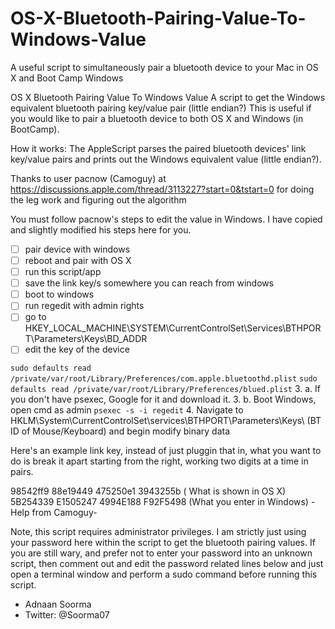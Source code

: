 OS-X-Bluetooth-Pairing-Value-To-Windows-Value
=============================================

A useful script to simultaneously pair a bluetooth device to your Mac in OS X and Boot Camp Windows


OS X Bluetooth Pairing Value To Windows Value
A script to get the Windows equivalent bluetooth pairing key/value pair (little endian?)
This is useful if you would like to pair a bluetooth device to both OS X and Windows (in BootCamp).

How it works:
The AppleScript parses the paired bluetooth devices' link key/value pairs and prints out the Windows equivalent value (little endian?).

Thanks to user pacnow (Camoguy) at https://discussions.apple.com/thread/3113227?start=0&tstart=0 
for doing the leg work and figuring out the algorithm

You must follow pacnow's steps to edit the value in Windows.
I have copied and slightly modified his steps here for you.

- [ ] pair device with windows
- [ ] reboot and pair with OS X
- [ ] run this script/app
- [ ] save the link key/s somewhere you can reach from windows
- [ ] boot to windows 
- [ ] run regedit with admin rights
- [ ] go to HKEY_LOCAL_MACHINE\SYSTEM\CurrentControlSet\Services\BTHPORT\Parameters\Keys\BD_ADDR
- [ ] edit the key of the device

`sudo defaults read /private/var/root/Library/Preferences/com.apple.bluetoothd.plist`
`sudo defaults read /private/var/root/Library/Preferences/blued.plist`
3. a. If you don't have psexec, Google for it and download it.
3.  b. Boot Windows, open cmd as admin
`psexec -s -i regedit`
4. Navigate to HKLM\System\CurrentControlSet\services\BTHPORT\Parameters\Keys\ (BT ID of Mouse/Keyboard) and begin modify binary data

Here's an example link key, instead of just pluggin that in, what you want to do is break it apart starting from the right, working two digits at a time in pairs.

98542ff9 88e19449 475250e1 3943255b ( What is shown in OS X)
5B254339 E1505247 4994E188 F92F5498 (What you enter in Windows)
 -Help from Camoguy-

Note, this script requires administrator privileges. I am strictly just using your password here within the script to get the bluetooth pairing values. If you are still wary, and prefer not to enter your password into an unknown script, then comment out and edit the password related lines below and just open a terminal window and perform a sudo command before running this script.

- Adnaan Soorma
- Twitter: @Soorma07
